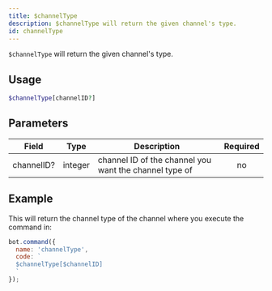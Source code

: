 ```yaml
---
title: $channelType 
description: $channelType will return the given channel's type.
id: channelType
---
```


`$channelType` will return the given channel's type.

## Usage

```php
$channelType[channelID?]
```

## Parameters 


| Field      | Type    | Description                                            | Required |
| ---------- | ------- | ------------------------------------------------------ |:--------:|
| channelID? | integer | channel ID of the channel you want the channel type of |    no    |


## Example

This will return the channel type of the channel where you execute the command in:

```javascript
bot.command({
  name: 'channelType',
  code: `
  $channelType[$channelID]
  `
});
```